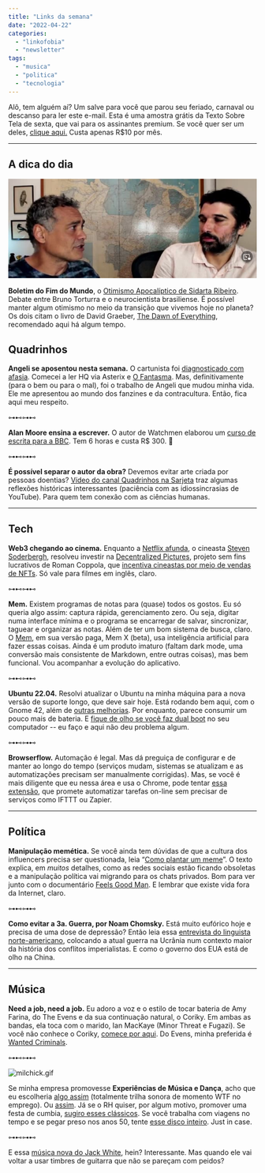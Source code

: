 ```yaml
---
title: "Links da semana"
date: "2022-04-22"
categories: 
  - "linkofobia"
  - "newsletter"
tags: 
  - "musica"
  - "politica"
  - "tecnologia"
---
```


Alô, tem alguém aí? Um salve para você que parou seu feriado, carnaval ou descanso para ler este e-mail. Esta é uma amostra grátis da Texto Sobre Tela de sexta, que vai para os assinantes premium. Se você quer ser um deles, [clique aqui.](https://buy.stripe.com/aEUaGOgIJa1XgPS28b) Custa apenas R$10 por mês.

* * *

## A dica do dia

![sidarta.jpg](images/94cad6c2-abdb-4371-944d-334c1cf16891.jpg)

**Boletim do Fim do Mundo**, o [Otimismo Apocalíptico de Sidarta Ribeiro](https://www.youtube.com/watch?v=YSOsdZgV9As). Debate entre Bruno Torturra e o neurocientista brasiliense. É possível manter algum otimismo no meio da transição que vivemos hoje no planeta? Os dois citam o livro de David Graeber, [The Dawn of Everything](https://www.amazon.com.br/Dawn-Everything-New-History-Humanity/dp/0374157359?crid=90BFFUOPBFZA&keywords=david+graeber&qid=1650627672&sprefix=david+graeber%2Caps%2C2768&sr=8-1&ufe=app_do%3Aamzn1.fos.db68964d-7c0e-4bb2-a95c-e5cb9e32eb12&linkCode=ll1&tag=eduf-20&linkId=073f02a4f3ad17f89a672cc554d8ee90&language=pt_BR&ref_=as_li_ss_tl), recomendado aqui há algum tempo.

## Quadrinhos

**Angeli se aposentou nesta semana.** O cartunista foi [diagnosticado com afasia](https://www1.folha.uol.com.br/ilustrada/2022/04/angeli-se-despede-da-carreira-de-cartunista-e-encerra-uma-era-dos-quadrinhos-no-brasil.shtml). Comecei a ler HQ via Asterix e [O Fantasma](https://pt.wikipedia.org/wiki/O_Fantasma). Mas, definitivamente (para o bem ou para o mal), foi o trabalho de Angeli que mudou minha vida. Ele me apresentou ao mundo dos fanzines e da contracultura. Então, fica aqui meu respeito.

⊶⊷⊶⊷

**Alan Moore ensina a escrever.** O autor de Watchmen elaborou um [curso de escrita para a BBC](https://www.bbcmaestro.com/courses/alan-moore/storytelling). Tem 6 horas e custa R$ 300. 🤔

⊶⊷⊶⊷

**É possível separar o autor da obra?** Devemos evitar arte criada por pessoas doentias? [Vídeo do canal Quadrinhos na Sarjeta](https://www.youtube.com/watch?v=i5RLvJ6ZeTU) traz algumas reflexões históricas interessantes (paciência com as idiossincrasias de YouTube). Para quem tem conexão com as ciências humanas.

* * *

## Tech

**Web3 chegando ao cinema.** Enquanto a [Netflix afunda](https://www.morningbrew.com/daily/stories/2022/04/20/netflix-stock-collapses), o cineasta [Steven Soderbergh](https://www.indiewire.com/2022/04/steven-soderbergh-grant-decentralized-pictures-1234714170/), resolveu investir na [Decentralized Pictures](https://decentralized.pictures/), projeto sem fins lucrativos de Roman Coppola, que [incentiva cineastas por meio de vendas de NFTs](https://youtu.be/Prq6zGiHsbI). Só vale para filmes em inglês, claro.

⊶⊷⊶⊷

**Mem.** Existem programas de notas para (quase) todos os gostos. Eu só queria algo assim: captura rápida, gerenciamento zero. Ou seja, digitar numa interface mínima e o programa se encarregar de salvar, sincronizar, taguear e organizar as notas. Além de ter um bom sistema de busca, claro. O [Mem](https://get.mem.ai/), em sua versão paga, Mem X (beta), usa inteligência artificial para fazer essas coisas. Ainda é um produto imaturo (faltam dark mode, uma conversão mais consistente de Markdown, entre outras coisas), mas bem funcional. Vou acompanhar a evolução do aplicativo.

⊶⊷⊶⊷

**Ubuntu 22.04.** Resolvi atualizar o Ubuntu na minha máquina para a nova versão de suporte longo, que deve sair hoje. Está rodando bem aqui, com o Gnome 42, além de [outras melhorias](https://www.omgubuntu.co.uk/2022/04/ubuntu-22-04-video-jammy-jellyfish). Por enquanto, parece consumir um pouco mais de bateria. E [fique de olho se você faz dual boot](https://diolinux.com.br/tutoriais/ubuntu-22-04-com-dual-boot.html) no seu computador -- eu faço e aqui não deu problema algum.

⊶⊷⊶⊷

**Browserflow.** Automação é legal. Mas dá preguiça de configurar e de manter ao longo do tempo (serviços mudam, sistemas se atualizam e as automatizações precisam ser manualmente corrigidas). Mas, se você é mais diligente que eu nessa área e usa o Chrome, pode tentar [essa extensão](https://browserflow.app/), que promete automatizar tarefas on-line sem precisar de serviços como IFTTT ou Zapier.

* * *

## Política

**Manipulação memética.** Se você ainda tem dúvidas de que a cultura dos influencers precisa ser questionada, leia “[Como plantar um meme](https://www.patreon.com/posts/how-to-plant-64821014)”. O texto explica, em _muitos_ detalhes, como as redes sociais estão ficando obsoletas e a manipulação política vai migrando para os chats privados. Bom para ver junto com o documentário [Feels Good Man](https://en.wikipedia.org/wiki/Feels_Good_Man). E lembrar que existe vida fora da Internet, claro.

⊶⊷⊶⊷

**Como evitar a 3a. Guerra, por Noam Chomsky.** Está muito eufórico hoje e precisa de uma dose de depressão? Então leia essa [entrevista do linguista norte-americano](https://www.currentaffairs.org/2022/04/noam-chomsky-on-how-to-prevent-world-war-iii), colocando a atual guerra na Ucrânia num contexto maior da história dos conflitos imperialistas. E como o governo dos EUA está de olho na China.

* * *

## Música

**Need a job, need a job.** Eu adoro a voz e o estilo de tocar bateria de Amy Farina, do The Evens e da sua continuação natural, o Coriky. Em ambas as bandas, ela toca com o marido, Ian MacKaye (Minor Threat e Fugazi). Se você não conhece o Coriky, [comece por aqui](https://www.youtube.com/watch?v=EheoKU0JLlY). Do Evens, minha preferida é [Wanted Criminals](https://www.youtube.com/watch?v=tM82zEsvAfE).

⊶⊷⊶⊷

![milchick.gif](images/6600254c-fdb4-4db0-98ec-f937a56d2de4.gif)

Se minha empresa promovesse **Experiências de Música e Dança**, acho que eu escolheria [algo assim](https://mocamborecords.bandcamp.com/album/agent-sentimental-b-w-postcard-from-bangladesh?from=discover-top) (totalmente trilha sonora de momento WTF no emprego). Ou [assim](https://bacaorhythmandsteelband.bandcamp.com/album/55). Já se o RH quiser, por algum motivo, promover uma festa de cumbia, [sugiro esses clássicos](https://rocafortrecords.bandcamp.com/album/cumbia-sabrosa-tropical-sound-system-bangers-from-the-discos-fuentes-vaults-1961-1981?from=discover-top). Se você trabalha com viagens no tempo e se pegar preso nos anos 50, tente [esse disco inteiro](https://martaren.bandcamp.com/album/stop-look-listen?from=discover-top). Just in case.

⊶⊷⊶⊷

E essa [música nova do Jack White](https://www.youtube.com/watch?v=WOZwxqQlyLg), hein? Interessante. Mas quando ele vai voltar a usar timbres de guitarra que não se pareçam com peidos?
